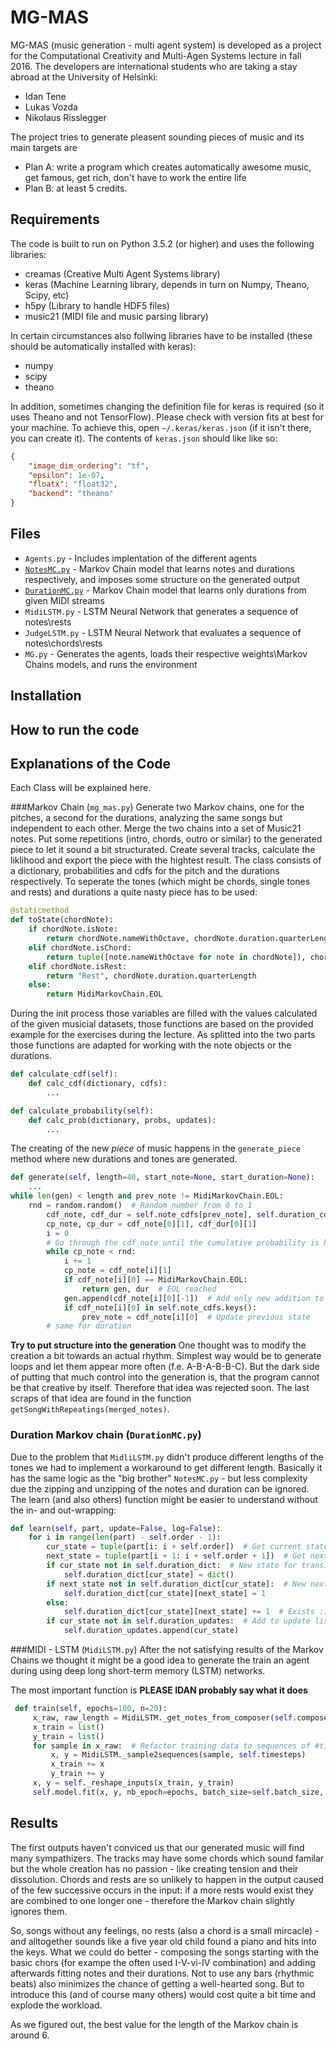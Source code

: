 # MG-MAS

MG-MAS (music generation - multi agent system) is developed as a project for the Computational Creativity and Multi-Agen Systems lecture in fall 2016. The developers are international students who are taking a stay abroad at the University of Helsinki:
* Idan Tene
* Lukas Vozda
* Nikolaus Risslegger

The project tries to generate pleasent sounding pieces of music and its main targets are
* Plan A: write a program which creates automatically awesome music, get famous, get rich, don't have to work the entire life
* Plan B: at least 5 credits.

## Requirements
The code is built to run on Python 3.5.2 (or higher) and uses the following libraries:
- creamas (Creative Multi Agent Systems library)
- keras (Machine Learning library, depends in turn on Numpy, Theano, Scipy, etc)
- h5py (Library to handle HDF5 files)
- music21 (MIDI file and music parsing library)

In certain circumstances also follwing libraries have to be installed (these should be automatically installed with keras):
- numpy
- scipy
- theano

In addition, sometimes changing the definition file for keras is required (so it uses Theano and not TensorFlow).
Please check with version fits at best for your machine.
To achieve this, open `~/.keras/keras.json` (if it isn't there, you can create it).
The contents of `keras.json` should like like so:
```json
{
    "image_dim_ordering": "tf",
    "epsilon": 1e-07,
    "floatx": "float32",
    "backend": "theano"
}
```


## Files
- `Agents.py` - Includes implentation of the different agents
- [`NotesMC.py`](https://github.com/HydroIT/MG-MAS#markov-chain) - Markov Chain model that learns notes and durations respectively, and imposes some structure on the generated output
- [`DurationMC.py`](https://github.com/HydroIT/MG-MAS#duration-markov-chain) - Markov Chain model that learns only durations from given MIDI streams
- `MidiLSTM.py` - LSTM Neural Network that generates a sequence of notes\rests
- `JudgeLSTM.py` - LSTM Neural Network that evaluates a sequence of notes\chords\rests
- `MG.py` - Generates the agents, loads their respective weights\Markov Chains models, and runs the environment

## Installation

## How to run the code



## Explanations of the Code
Each Class will be explained here.

###Markov Chain (`mg_mas.py`)
Generate two Markov chains, one for the pitches, a second for the durations, analyzing the same songs but independent to each other.
Merge the two chains into a set of Music21 notes.
Put some repetitions (intro, chords, outro or similar) to the generated piece to let it sound a bit structurated.
Create several tracks, calculate the liklihood and export the piece with the hightest result.
The class consists of a dictionary, probabilities and cdfs for the pitch and the durations respectively.
To seperate the tones (which might be chords, single tones and rests) and durations a quite nasty piece has to be used:
```python
@staticmethod
def toState(chordNote):
    if chordNote.isNote:
        return chordNote.nameWithOctave, chordNote.duration.quarterLength
    elif chordNote.isChord:
        return tuple([note.nameWithOctave for note in chordNote]), chordNote.duration.quarterLength
    elif chordNote.isRest:
        return "Rest", chordNote.duration.quarterLength
    else:
        return MidiMarkovChain.EOL
```
During the init process those variables are filled with the values calculated of the given musicial datasets, those functions are based on the provided example for the exercises during the lecture. As splitted into the two parts those functions are adapted for working with the note objects or the durations.
```python
def calculate_cdf(self):
    def calc_cdf(dictionary, cdfs):
        ...

def calculate_probability(self):
    def calc_prob(dictionary, probs, updates):
        ...
```

The creating of the new *piece* of music happens in the `generate_piece` method where new durations and tones are generated.
```python
def generate(self, length=40, start_note=None, start_duration=None):
    ...
while len(gen) < length and prev_note != MidiMarkovChain.EOL:
    rnd = random.random()  # Random number from 0 to 1
        cdf_note, cdf_dur = self.note_cdfs[prev_note], self.duration_cdfs[prev_duration]
        cp_note, cp_dur = cdf_note[0][1], cdf_dur[0][1]
        i = 0
        # Go through the cdf_note until the cumulative probability is higher than the random number 'rnd'.
        while cp_note < rnd:
            i += 1
            cp_note = cdf_note[i][1]
            if cdf_note[i][0] == MidiMarkovChain.EOL:
                return gen, dur  # EOL reached
            gen.append(cdf_note[i][0][-1])  # Add only new addition to gen (no overlap)
            if cdf_note[i][0] in self.note_cdfs.keys():
                prev_note = cdf_note[i][0]  # Update previous state
        # same for duration
```

**Try to put structure into the generation**
One thought was to modify the creation a bit towards an actual rhythm. Simplest way would be to generate loops and let them appear more often (f.e. A-B-A-B-B-C). 
But the dark side of putting that much control into the generation is, that the program cannot be that creative by itself. Therefore that idea was rejected soon. The last scraps of that idea are found in the function `getSongWithRepeatings(merged_notes)`.


### Duration Markov chain (`DurationMC.py`)
Due to the problem that `MidliLSTM.py` didn't produce different lengths of the tones we had to implement a workaround to get different length.
Basically it has the same logic as the "big brother" `NotesMC.py` - but less complexity due the zipping and unzipping of the notes and duration can be ignored.
The learn (and also others) function might be easier to understand without the in- and out-wrapping:
```python
def learn(self, part, update=False, log=False):
    for i in range(len(part) - self.order - 1):
        cur_state = tuple(part[i: i + self.order])  # Get current state
        next_state = tuple(part[i + 1: i + self.order + 1])  # Get next state
        if cur_state not in self.duration_dict:  # New state for transition dictionary
            self.duration_dict[cur_state] = dict()
        if next_state not in self.duration_dict[cur_state]:  # New next state for transition dictionary
            self.duration_dict[cur_state][next_state] = 1
        else:
            self.duration_dict[cur_state][next_state] += 1  # Exists :)
        if cur_state not in self.duration_updates:  # Add to update list
            self.duration_updates.append(cur_state)
```           

###MIDI - LSTM (`MidiLSTM.py`)
After the not satisfying results of the Markov Chains we thought it might be a good idea to generate the train an agent during using deep long short-term memory (LSTM) networks.

The most important function is **PLEASE IDAN probably say what it does**
```python
 def train(self, epochs=100, n=20):
	 x_raw, raw_length = MidiLSTM._get_notes_from_composer(self.composer_idx, n)  # Get data
     x_train = list()
     y_train = list()
     for sample in x_raw:  # Refactor training data to sequences of #timesteps
         x, y = MidiLSTM._sample2sequences(sample, self.timesteps)
         x_train += x
         y_train += y
     x, y = self._reshape_inputs(x_train, y_train)
     self.model.fit(x, y, nb_epoch=epochs, batch_size=self.batch_size, callbacks=self.callbacks_list)
```

###
## Results
The first outputs haven't conviced us that our generated music will find many sympathizers. The tracks may have some chords which sound familar but the whole creation has no passion - like creating tension and their dissolution. 
Chords and rests are so unlikely to happen in the output caused of the few successive occurs in the input:
if a more rests would exist they are combined to one longer one - therefore the Markov chain slightly ignores them.

So, songs without any feelings, no rests (also a chord is a small mircacle) - and alltogether sounds like a five year old child found a piano and hits into the keys.
What we could do better - composing the songs starting with the basic chors (for exampe the often used I-V-vi-IV combination) and adding afterwards fitting notes and their durations.
Not to use any bars (rhythmic beats) also minimizes the chance of getting a well-hearted song. 
But to introduce this (and of course many others) would cost quite a bit time and explode the workload.

As we figured out, the best value for the length of the Markov chain is around 6. 


